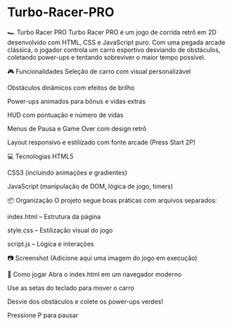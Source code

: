 # Turbo-Racer-PRO
🏎️ Turbo Racer PRO
Turbo Racer PRO é um jogo de corrida retrô em 2D desenvolvido com HTML, CSS e JavaScript puro. Com uma pegada arcade clássica, o jogador controla um carro esportivo desviando de obstáculos, coletando power-ups e tentando sobreviver o maior tempo possível.

🎮 Funcionalidades
Seleção de carro com visual personalizável

Obstáculos dinâmicos com efeitos de brilho

Power-ups animados para bônus e vidas extras

HUD com pontuação e número de vidas

Menus de Pausa e Game Over com design retrô

Layout responsivo e estilizado com fonte arcade (Press Start 2P)

💻 Tecnologias
HTML5

CSS3 (incluindo animações e gradientes)

JavaScript (manipulação de DOM, lógica de jogo, timers)

📦 Organização
O projeto segue boas práticas com arquivos separados:

index.html – Estrutura da página

style.css – Estilização visual do jogo

script.js – Lógica e interações

📷 Screenshot
(Adicione aqui uma imagem do jogo em execução)

🚀 Como jogar
Abra o index.html em um navegador moderno

Use as setas do teclado para mover o carro

Desvie dos obstáculos e colete os power-ups verdes!

Pressione P para pausar


